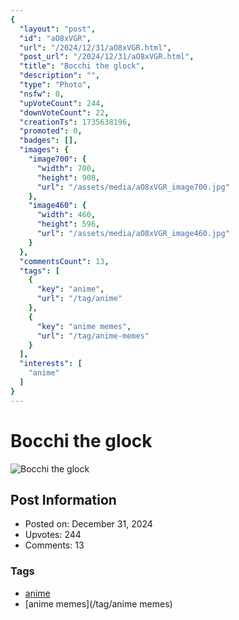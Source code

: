 ```yaml
---
{
  "layout": "post",
  "id": "aO8xVGR",
  "url": "/2024/12/31/aO8xVGR.html",
  "post_url": "/2024/12/31/aO8xVGR.html",
  "title": "Bocchi the glock",
  "description": "",
  "type": "Photo",
  "nsfw": 0,
  "upVoteCount": 244,
  "downVoteCount": 22,
  "creationTs": 1735638196,
  "promoted": 0,
  "badges": [],
  "images": {
    "image700": {
      "width": 700,
      "height": 908,
      "url": "/assets/media/aO8xVGR_image700.jpg"
    },
    "image460": {
      "width": 460,
      "height": 596,
      "url": "/assets/media/aO8xVGR_image460.jpg"
    }
  },
  "commentsCount": 13,
  "tags": [
    {
      "key": "anime",
      "url": "/tag/anime"
    },
    {
      "key": "anime memes",
      "url": "/tag/anime-memes"
    }
  ],
  "interests": [
    "anime"
  ]
}
---
```


# Bocchi the glock

![Bocchi the glock](/assets/media/aO8xVGR_image700.jpg)

## Post Information

- Posted on: December 31, 2024
- Upvotes: 244
- Comments: 13

### Tags

- [anime](/tag/anime)
- [anime memes](/tag/anime memes)
